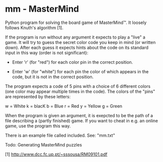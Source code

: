 mm - MasterMind
===============

Python program for solving the board game of MasterMind™.
It loosely follows Knuth's algorithm [1].

If the program is run without any argument it expects to play
a "live" a game. It will try to guess the secret color code
you keep in mind (or written down). After each guess it expects
hints about the code on its standard input in this way (order
is not significant):

- Enter 'r' (for "red") for each color pin in the correct
  position.

- Enter 'w' (for "white") for each pin the color of which
  appears in the code, but it is not in the correct position.

The program expects a code of 5 pins with a choice of 6 different
colors (one color may appear multiple times in the code). The
colors of the "pins" are represented by these letters:

  w = White
  k = blacK
  b = Blue
  r = Red
  y = Yellow
  g = Green

When the program is given an argument, it is exepcted to be the
path of a file describing a (partly finished) game. If you want
to cheat in e.g. an online game, use the program this way.

There is an example file called included. See: "mm.txt"


Todo:
Generating MasterMind puzzles

[1] http://www.dcc.fc.up.pt/~sssousa/RM09101.pdf

